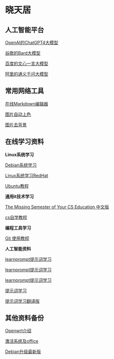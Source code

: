 # 晓天居

## 人工智能平台

[OpenAI的ChatGPT4大模型](https://chat.openai.com/)

[谷歌的Bard大模型](https://bard.google.com/chat)

[百度的文心一言大模型](https://yiyan.baidu.com/)

[阿里的通义千问大模型](https://qianwen.aliyun.com/)

## 常用网络工具

[在线Markdown编辑器](https://dillinger.io)

[图片自动上色](https://palette.fm/)

[图片去背景](https://www.remove.bg/zh)

## 在线学习资料

**Linux系统学习**

[Debian系统学习](https://www.debian.org/doc/manuals/debian-reference/ch01.zh-cn.html)

[Linux系统学习RedHat](https://linux.vbird.org/)

[Ubuntu教程](https://yiduhkk.com/art_7827_412.html)

**通用it技术学习**

[The Missing Semester of Your CS Education 中文版](https://missing-semester-cn.github.io/)

[cs自学教程](https://csdiy.wiki/)

**编程工具学习**

[Git 使用教程](https://www.liaoxuefeng.com/wiki/896043488029600)

**人工智能资料**

[learnprompt提示词学习](https://learnprompting.org/)

[learnprompt提示词学习](https://www.deeplearning.ai/short-courses/chatgpt-prompt-engineering-for-developers/)

[learnprompt提示词学习](https://learningprompt.wiki/docs)

[提示词学习](https://openai.wiki/chatgpt-prompting-guide-book.html)

[提示词学习翻译版](https://futureforce.feishu.cn/file/CMpdbLxAhon5K5x5C1OcciYwnOf)

## 其他资料备份

[Openwrt介绍](https://icyleaf.com/2023/04/how-to-homelab-part-2-openwrt-soft-router/)

[激活系统及office](http://wind4.github.io/vlmcsd/)

[Debian升级最新版](https://u.sb/debian-upgrade-12/)
